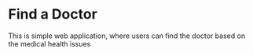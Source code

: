 # Find a Doctor
 This is simple web application, where users can find the doctor based on the medical health issues
